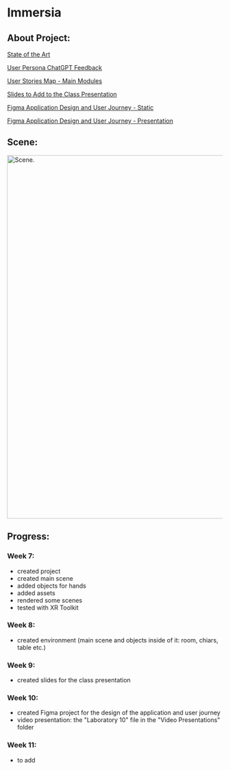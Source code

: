 # Immersia



## About Project:

[State of the Art](https://docs.google.com/document/d/1daYQmPUp5W7khI-kakNENqhc2H4rZMTPTxR3YGPxhss/edit?usp=sharing)

[User Persona ChatGPT Feedback](https://docs.google.com/document/d/1fhRnIJHf9FO5uvG-ordYrJrF0luTD6smcIGwHDwj9Hc/edit?usp=sharing)

[User Stories Map - Main Modules](https://docs.google.com/document/d/1VtEjhzR0Gf__YJypLNjKaamxa0sCNMJu8q6k-LLLhf4/edit?usp=sharing)

[Slides to Add to the Class Presentation](https://docs.google.com/presentation/d/1Fc-TBXx2yLTF_fqQ08O_MnVnXk0FpXKpPR4WWopdMoU/edit?usp=sharing)

[Figma Application Design and User Journey - Static](https://www.figma.com/design/OTFQElxM2YYBMSYZ8UhcTa/IMR---Application-Design?node-id=0-1&t=vErXVDbKi6Uxpkzw-1)

[Figma Application Design and User Journey - Presentation](https://www.figma.com/proto/OTFQElxM2YYBMSYZ8UhcTa/IMR---Application-Design?node-id=0-1&t=vErXVDbKi6Uxpkzw-1)


## Scene:

<img width = "848" alt = "Scene." src = "https://github.com/user-attachments/assets/dbd402a1-ffb7-464f-9e57-6705a2eb96b7">


## Progress:

### Week 7:

- created project
- created main scene
- added objects for hands
- added assets
- rendered some scenes
- tested with XR Toolkit


### Week 8:

- created environment (main scene and objects inside of it: room, chiars, table etc.)


### Week 9:

- created slides for the class presentation


### Week 10:

- created Figma project for the design of the application and user journey
- video presentation: the "Laboratory 10" file in the "Video Presentations" folder


### Week 11:

- to add